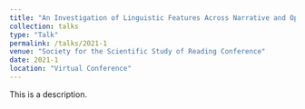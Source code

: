 ```yaml
---
title: "An Investigation of Linguistic Features Across Narrative and Opinion Genres in 4th Grade Writing"
collection: talks
type: "Talk"
permalink: /talks/2021-1
venue: "Society for the Scientific Study of Reading Conference"
date: 2021-1
location: "Virtual Conference"
---
```


This is a description.
